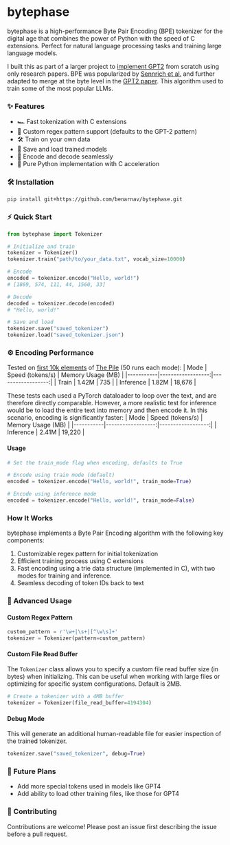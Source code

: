 # bytephase
          
bytephase is a high-performance Byte Pair Encoding (BPE) tokenizer for the digital age that combines the power of Python with the speed of C extensions. Perfect for natural language processing tasks and training large language models.

I built this as part of a larger project to [implement GPT2](https://github.com/benarnav/gpt2) from scratch using only research papers. BPE was popularized by [Sennrich et al.](https://arxiv.org/abs/1508.07909) and further adapted to merge at the byte level in the [GPT2 paper](https://d4mucfpksywv.cloudfront.net/better-language-models/language_models_are_unsupervised_multitask_learners.pdf). This algorithm used to train some of the most popular LLMs.
   
### ✨ Features

- 🏎️ Fast tokenization with C extensions
- 🧠 Custom regex pattern support (defaults to the GPT-2 pattern)
- 🛠️ Train on your own data
- 💾 Save and load trained models
- 🔄 Encode and decode seamlessly
- 🐍 Pure Python implementation with C acceleration

### 🛠️ Installation
```bash
pip install git+https://github.com/benarnav/bytephase.git
```

### ⚡️ Quick Start
```python
from bytephase import Tokenizer

# Initialize and train
tokenizer = Tokenizer()
tokenizer.train("path/to/your_data.txt", vocab_size=10000)

# Encode
encoded = tokenizer.encode("Hello, world!")
# [1869, 574, 111, 44, 1560, 33]

# Decode
decoded = tokenizer.decode(encoded)
# "Hello, world!"

# Save and load
tokenizer.save("saved_tokenizer")
tokenizer.load("saved_tokenizer.json")
```

### ⚙️ Encoding Performance
Tested on [first 10k elements](https://huggingface.co/datasets/NeelNanda/pile-10k) of [The Pile](https://huggingface.co/datasets/EleutherAI/pile) (50 runs each mode):
| Mode      | Speed (tokens/s) | Memory Usage (MB) |
|-----------|------------------:|------------------:|
| Train     |      1.42M |            735 |
| Inference |      1.82M |          18,676 |

These tests each used a PyTorch dataloader to loop over the text, and are therefore directly comparable. However, a more realistic test for inference would be to load the entire text into memory and then encode it. In this scenario, encoding is significantly faster:
| Mode      | Speed (tokens/s) | Memory Usage (MB) |
|-----------|------------------:|------------------:|
| Inference |      2.41M |          19,220 |

#### Usage
```python
# Set the train_mode flag when encoding, defaults to True

# Encode using train mode (default)
encoded = tokenizer.encode("Hello, world!", train_mode=True)

# Encode using inference mode
encoded = tokenizer.encode("Hello, world!", train_mode=False)
```


### How It Works
bytephase implements a Byte Pair Encoding algorithm with the following key components:

1. Customizable regex pattern for initial tokenization
2. Efficient training process using C extensions
3. Fast encoding using a trie data structure (implemented in C), with two modes for training and inference.
4. Seamless decoding of token IDs back to text

### 🔬 Advanced Usage
#### Custom Regex Pattern
```python
custom_pattern = r'\w+|\s+|[^\w\s]+'
tokenizer = Tokenizer(pattern=custom_pattern)
```
#### Custom File Read Buffer
The `Tokenizer` class allows you to specify a custom file read buffer size (in bytes) when initializing. This can be useful when working with large files or optimizing for specific system configurations. Default is 2MB.
```python
# Create a tokenizer with a 4MB buffer
tokenizer = Tokenizer(file_read_buffer=4194304)
```
#### Debug Mode
This will generate an additional human-readable file for easier inspection of the trained tokenizer.
```python
tokenizer.save("saved_tokenizer", debug=True)
```

### 🔮 Future Plans
- Add more special tokens used in models like GPT4
- Add ability to load other training files, like those for GPT4

### 🤝 Contributing
Contributions are welcome! Please post an issue first describing the issue before a pull request.
